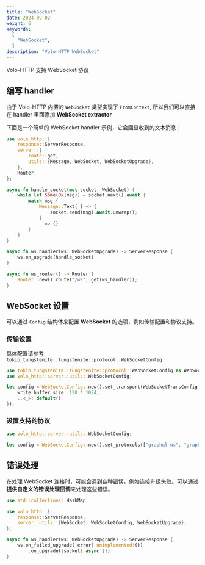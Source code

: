 ```yaml
---
title: "WebSocket"
date: 2024-09-02
weight: 6
keywords:
  [
    "WebSocket",
  ]
description: "Volo-HTTP WebSocket"
---
```


Volo-HTTP 支持 WebSocket 协议

## 编写 handler

由于 Volo-HTTP 内置的 `WebSocket` 类型实现了 `FromContext`, 所以我们可以直接在 handler 里面添加 **WebSocket extractor**

下面是一个简单的 WebSocket handler 示例，它会回显收到的文本消息：

```rust
use volo_http::{
    response::ServerResponse,
    server::{
        route::get,
        utils::{Message, WebSocket, WebSocketUpgrade},
    },
    Router,
};

async fn handle_socket(mut socket: WebSocket) {
    while let Some(Ok(msg)) = socket.next().await {
        match msg {
            Message::Text(_) => {
                socket.send(msg).await.unwrap();
            }
            _ => {}
        }
    }
}

async fn ws_handler(ws: WebSocketUpgrade) -> ServerResponse {
    ws.on_upgrade(handle_socket)
}

async fn ws_router() -> Router {
    Router::new().route("/ws", get(ws_handler));
}
```

## WebSocket 设置

可以通过 `Config` 结构体来配置 **WebSocket** 的选项，例如传输配置和协议支持。

### 传输设置

具体配置请参考 `tokio_tungstenite::tungstenite::protocol::WebSocketConfig`

```rust
use tokio_tungstenite::tungstenite::protocol::WebSocketConfig as WebSocketTransConfig;
use volo_http::server::utils::WebSocketConfig;

let config = WebSocketConfig::new().set_transport(WebSocketTransConfig {
    write_buffer_size: 128 * 1024, 
    ..<_>::default()
});
```

### 设置支持的协议

```rust
use volo_http::server::utils::WebSocketConfig; 

let config = WebSocketConfig::new().set_protocols(["graphql-ws", "graphql-transport-ws"]);
```

## 错误处理

在处理 WebSocket 连接时，可能会遇到各种错误，例如连接升级失败。可以通过**提供自定义的错误处理回调**来处理这些错误。

```rust
use std::collections::HashMap;

use volo_http::{
    response::ServerResponse,
    server::utils::{WebSocket, WebSocketConfig, WebSocketUpgrade},
};

async fn ws_handler(ws: WebSocketUpgrade) -> ServerResponse {
    ws.on_failed_upgrade(|error| unimplemented!())
        .on_upgrade(|socket| async {}) 
}
```